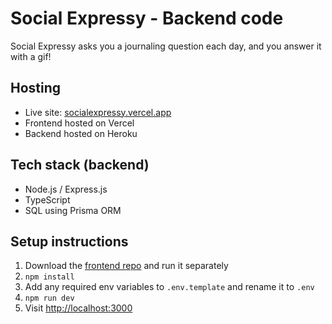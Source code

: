 # Social Expressy - Backend code

Social Expressy asks you a journaling question each day, and you answer it with a gif!

## Hosting

- Live site: [socialexpressy.vercel.app](https://socialexpressy.vercel.app/)
- Frontend hosted on Vercel
- Backend hosted on Heroku

## Tech stack (backend)

- Node.js / Express.js
- TypeScript
- SQL using Prisma ORM

## Setup instructions

1. Download the [frontend repo](https://github.com/mssiegel/socialexpressy-client) and run it separately
2. `npm install`
3. Add any required env variables to `.env.template` and rename it to `.env`
4. `npm run dev`
5. Visit [http://localhost:3000](http://localhost:3000)
